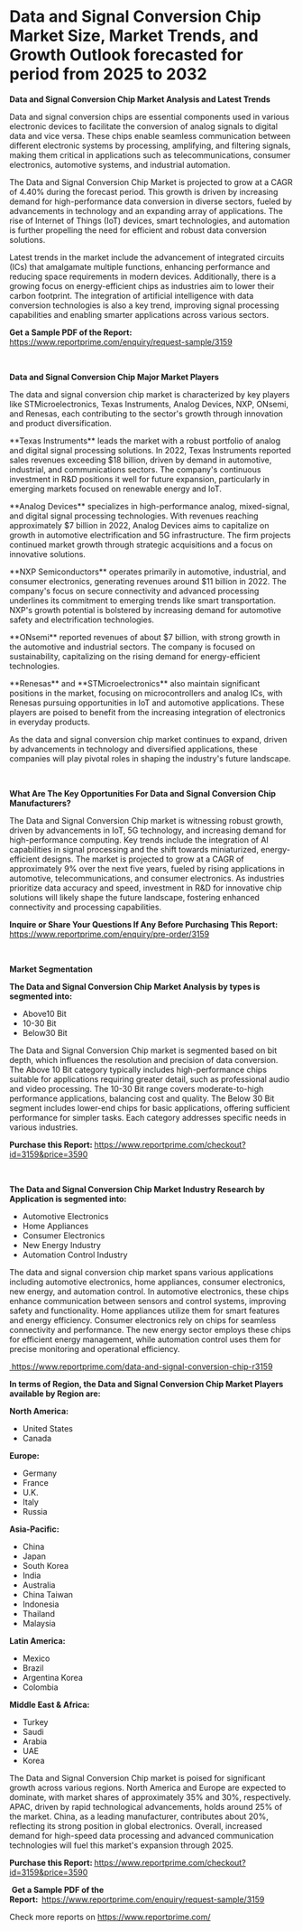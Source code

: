 <p><h1>Data and Signal Conversion Chip Market Size, Market Trends, and Growth Outlook forecasted for period from 2025 to 2032</h1></p><p><strong>Data and Signal Conversion Chip Market Analysis and Latest Trends</strong></p>
<p><p>Data and signal conversion chips are essential components used in various electronic devices to facilitate the conversion of analog signals to digital data and vice versa. These chips enable seamless communication between different electronic systems by processing, amplifying, and filtering signals, making them critical in applications such as telecommunications, consumer electronics, automotive systems, and industrial automation.</p><p>The Data and Signal Conversion Chip Market is projected to grow at a CAGR of 4.40% during the forecast period. This growth is driven by increasing demand for high-performance data conversion in diverse sectors, fueled by advancements in technology and an expanding array of applications. The rise of Internet of Things (IoT) devices, smart technologies, and automation is further propelling the need for efficient and robust data conversion solutions.</p><p>Latest trends in the market include the advancement of integrated circuits (ICs) that amalgamate multiple functions, enhancing performance and reducing space requirements in modern devices. Additionally, there is a growing focus on energy-efficient chips as industries aim to lower their carbon footprint. The integration of artificial intelligence with data conversion technologies is also a key trend, improving signal processing capabilities and enabling smarter applications across various sectors.</p></p>
<p><strong>Get a Sample PDF of the Report:&nbsp;</strong> <a href="https://www.reportprime.com/enquiry/request-sample/3159?utm_campaign=904&utm_medium=2&utm_source=Github&utm_content=ia&utm_term=18032025&utm_id=data-and-signal-conversion-chip">https://www.reportprime.com/enquiry/request-sample/3159</a></p>
<p>&nbsp;</p>
<p><strong>Data and Signal Conversion Chip Major Market Players</strong></p>
<p><p>The data and signal conversion chip market is characterized by key players like STMicroelectronics, Texas Instruments, Analog Devices, NXP, ONsemi, and Renesas, each contributing to the sector's growth through innovation and product diversification.</p><p>**Texas Instruments** leads the market with a robust portfolio of analog and digital signal processing solutions. In 2022, Texas Instruments reported sales revenues exceeding $18 billion, driven by demand in automotive, industrial, and communications sectors. The company's continuous investment in R&D positions it well for future expansion, particularly in emerging markets focused on renewable energy and IoT.</p><p>**Analog Devices** specializes in high-performance analog, mixed-signal, and digital signal processing technologies. With revenues reaching approximately $7 billion in 2022, Analog Devices aims to capitalize on growth in automotive electrification and 5G infrastructure. The firm projects continued market growth through strategic acquisitions and a focus on innovative solutions.</p><p>**NXP Semiconductors** operates primarily in automotive, industrial, and consumer electronics, generating revenues around $11 billion in 2022. The company's focus on secure connectivity and advanced processing underlines its commitment to emerging trends like smart transportation. NXP's growth potential is bolstered by increasing demand for automotive safety and electrification technologies.</p><p>**ONsemi** reported revenues of about $7 billion, with strong growth in the automotive and industrial sectors. The company is focused on sustainability, capitalizing on the rising demand for energy-efficient technologies.</p><p>**Renesas** and **STMicroelectronics** also maintain significant positions in the market, focusing on microcontrollers and analog ICs, with Renesas pursuing opportunities in IoT and automotive applications. These players are poised to benefit from the increasing integration of electronics in everyday products.</p><p>As the data and signal conversion chip market continues to expand, driven by advancements in technology and diversified applications, these companies will play pivotal roles in shaping the industry's future landscape.</p></p>
<p>&nbsp;</p>
<p><strong>What Are The Key Opportunities For Data and Signal Conversion Chip Manufacturers?</strong></p>
<p><p>The Data and Signal Conversion Chip market is witnessing robust growth, driven by advancements in IoT, 5G technology, and increasing demand for high-performance computing. Key trends include the integration of AI capabilities in signal processing and the shift towards miniaturized, energy-efficient designs. The market is projected to grow at a CAGR of approximately 9% over the next five years, fueled by rising applications in automotive, telecommunications, and consumer electronics. As industries prioritize data accuracy and speed, investment in R&D for innovative chip solutions will likely shape the future landscape, fostering enhanced connectivity and processing capabilities.</p></p>
<p><strong>Inquire or Share Your Questions If Any Before Purchasing This Report:</strong> <a href="https://www.reportprime.com/enquiry/pre-order/3159?utm_campaign=904&utm_medium=2&utm_source=Github&utm_content=ia&utm_term=18032025&utm_id=data-and-signal-conversion-chip">https://www.reportprime.com/enquiry/pre-order/3159</a></p>
<p>&nbsp;</p>
<p><strong>Market Segmentation</strong></p>
<p><strong>The Data and Signal Conversion Chip Market Analysis by types is segmented into:</strong></p>
<p><ul><li>Above10 Bit</li><li>10-30 Bit</li><li>Below30 Bit</li></ul></p>
<p><p>The Data and Signal Conversion Chip market is segmented based on bit depth, which influences the resolution and precision of data conversion. The Above 10 Bit category typically includes high-performance chips suitable for applications requiring greater detail, such as professional audio and video processing. The 10-30 Bit range covers moderate-to-high performance applications, balancing cost and quality. The Below 30 Bit segment includes lower-end chips for basic applications, offering sufficient performance for simpler tasks. Each category addresses specific needs in various industries.</p></p>
<p><strong>Purchase this Report:&nbsp;</strong><a href="https://www.reportprime.com/checkout?id=3159&price=3590&utm_campaign=904&utm_medium=2&utm_source=Github&utm_content=ia&utm_term=18032025&utm_id=data-and-signal-conversion-chip">https://www.reportprime.com/checkout?id=3159&price=3590</a></p>
<p>&nbsp;</p>
<p><strong>The Data and Signal Conversion Chip Market Industry Research by Application is segmented into:</strong></p>
<p><ul><li>Automotive Electronics</li><li>Home Appliances</li><li>Consumer Electronics</li><li>New Energy Industry</li><li>Automation Control Industry</li></ul></p>
<p><p>The data and signal conversion chip market spans various applications including automotive electronics, home appliances, consumer electronics, new energy, and automation control. In automotive electronics, these chips enhance communication between sensors and control systems, improving safety and functionality. Home appliances utilize them for smart features and energy efficiency. Consumer electronics rely on chips for seamless connectivity and performance. The new energy sector employs these chips for efficient energy management, while automation control uses them for precise monitoring and operational efficiency.</p></p>
<p><a href="https://www.reportprime.com/data-and-signal-conversion-chip-r3159?utm_campaign=904&utm_medium=2&utm_source=Github&utm_content=ia&utm_term=18032025&utm_id=data-and-signal-conversion-chip">&nbsp;https://www.reportprime.com/data-and-signal-conversion-chip-r3159</a></p>
<p><strong>In terms of Region, the Data and Signal Conversion Chip Market Players available by Region are:</strong></p>
<p>
    <p> <strong> North America: </strong>
        <ul>
            <li>United States</li>
            <li>Canada</li>
        </ul>
        </p> 
    <p> <strong> Europe: </strong>
        <ul>
            <li>Germany</li>
            <li>France</li>
            <li>U.K.</li>
            <li>Italy</li>
            <li>Russia</li>
        </ul>
        </p> 
    <p> <strong> Asia-Pacific: </strong>
        <ul>
            <li>China</li>
            <li>Japan</li>
            <li>South Korea</li>
            <li>India</li>
            <li>Australia</li>
            <li>China Taiwan</li>
            <li>Indonesia</li>
            <li>Thailand</li>
            <li>Malaysia</li>
        </ul>
        </p> 
    <p> <strong> Latin America: </strong>
        <ul>
            <li>Mexico</li>
            <li>Brazil</li>
            <li>Argentina Korea</li>
            <li>Colombia</li>
        </ul>
        </p> 
    <p> <strong> Middle East & Africa: </strong>
        <ul>
            <li>Turkey</li>
            <li>Saudi</li>
            <li>Arabia</li>
            <li>UAE</li>
            <li>Korea</li>
        </ul>
    </p>
    </p>
<p><p>The Data and Signal Conversion Chip market is poised for significant growth across various regions. North America and Europe are expected to dominate, with market shares of approximately 35% and 30%, respectively. APAC, driven by rapid technological advancements, holds around 25% of the market. China, as a leading manufacturer, contributes about 20%, reflecting its strong position in global electronics. Overall, increased demand for high-speed data processing and advanced communication technologies will fuel this market's expansion through 2025.</p></p>
<p><strong>Purchase this Report: </strong><a href="https://www.reportprime.com/checkout?id=3159&price=3590&utm_campaign=904&utm_medium=2&utm_source=Github&utm_content=ia&utm_term=18032025&utm_id=data-and-signal-conversion-chip">https://www.reportprime.com/checkout?id=3159&price=3590</a></p>
<p>&nbsp;<strong>Get a Sample PDF of the Report:&nbsp;&nbsp;</strong><a href="https://www.reportprime.com/enquiry/request-sample/3159?utm_campaign=904&utm_medium=2&utm_source=Github&utm_content=ia&utm_term=18032025&utm_id=data-and-signal-conversion-chip">https://www.reportprime.com/enquiry/request-sample/3159</a></p>
<p><strong></strong></p>
<p>Check more reports on <a href="https://www.reportprime.com/?utm_campaign=904&utm_medium=2&utm_source=Github&utm_content=ia&utm_term=18032025&utm_id=data-and-signal-conversion-chip">https://www.reportprime.com/</a></p>